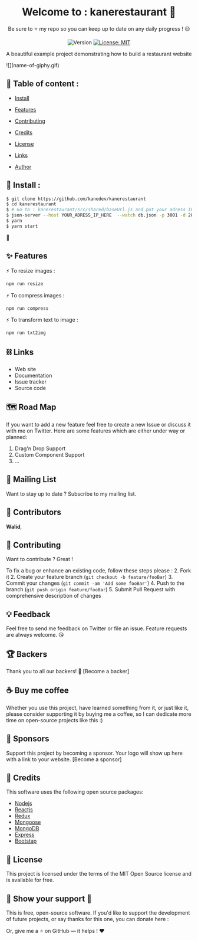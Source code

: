 <h1 align="center">Welcome to :  kanerestaurant 👋</h1>
<p align="center"> Be sure to ⭐ my repo so you can keep up to date on any daily progress ! 😉 </p>

<p align="center">
  <img alt="Version" src="https://img.shields.io/badge/version-1.0.0-blue.svg?cacheSeconds=2592000" />
  <a href="#" target="_blank">
    <img alt="License: MIT" src="https://img.shields.io/badge/License-MIT-red.svg" />
  </a>
</p>



<p>A beautiful example project demonstrating how to build a restaurant website </p>
![](name-of-giphy.gif)


## 📖 Table of content :

- [Install](#install)

- [Features](#feathers)

- [Contributing](#contributing)

- [Credits](#credits)

- [License](#license)

- [Links](#links)

- [Author](#author)
  

## 🚀 Install :

```sh
$ git clone https://github.com/kanedev/kanerestaurant
$ cd kanerestaurant
$ # Go to : kanerestaurant/src/shared/baseUrl.js and put your adress IP
$ json-server --host YOUR_ADRESS_IP_HERE  --watch db.json -p 3001 -d 2000
$ yarn 
$ yarn start 
```
📝 

## :sparkles: Features

⚡️  To resize images :

```sh
npm run resize
```

⚡️ To compress images :

```sh
npm run compress
```

⚡️ To transform text to image : 

```sh
npm run txt2img
```


## ⛓ Links

- Web site
- Documentation
- Issue tracker
- Source code

##  🗺 Road Map

If you want to add a new feature feel free to create a new Issue or discuss it with me on Twitter. Here are some features which are either under way or planned:

1. Drag'n Drop Support
2. Custom Component Support
3. ...

## 💌 Mailing List

Want to stay up to date ?  Subscribe to my mailing list.

 ## 👥 Contributors

 **Walid**, <!--Reach out to me at one of the following places :--> 

## 💉 Contributing

Want to contribute ? Great !

To fix a bug or enhance an existing code, follow these steps please :
2. Fork it
2. Create your feature branch (`git checkout -b feature/fooBar`)
3. Commit your changes (`git commit -am 'Add some fooBar'`)
4. Push to the branch (`git push origin feature/fooBar`)
5. Submit Pull Request with comprehensive description of changes

## 💡 Feedback

Feel free to send me feedback on Twitter or file an issue. Feature requests are always welcome. 😘

## 🏆 Backers

Thank you to all our backers! 🙏 [Become a backer]

## ☕️ Buy me coffee
Whether you use this project, have learned something from it, or just like it, please consider supporting it by buying me a coffee, so I can dedicate more time on open-source projects like this :)


## 🎯 Sponsors

Support this project by becoming a sponsor. Your logo will show up here with a link to your website. [Become a sponsor]

 ## 📃 Credits 

 This software uses the following open source packages:

- [Nodejs](#https://nodejs.org)
- [Reactjs](https://reactjs.org/)
- [Redux](https://redux.js.org/)
- [Mongoose](https://mongoosejs.com/)
- [MongoDB](tps://www.mongodb.com)
- [Express](https://expressjs.com)
- [Bootstap](https://getbootstrap.com)


## 🚦 License

This project is licensed under the terms of the MIT Open Source license and is available for free.

## 👋 Show your support 🙏

This is free, open-source software. If you'd like to support the development of future projects, or say thanks for this one, you can donate here :

Or, give me a ⭐  on GitHub — it helps ! ❤️

